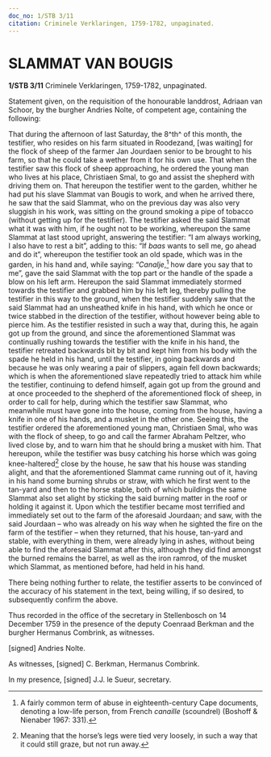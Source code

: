 ```yaml
---
doc_no: 1/STB 3/11
citation: Criminele Verklaringen, 1759-1782, unpaginated.
---
```


# SLAMMAT VAN BOUGIS

**1/STB 3/11** Criminele Verklaringen, 1759-1782, unpaginated.

Statement given, on the requisition of the honourable landdrost, Adriaan van Schoor, by the burgher Andries Nolte, of competent age, containing the following:

That during the afternoon of last Saturday, the 8^th^ of this month, the testifier, who resides on his farm situated in Roodezand, \[was waiting\] for the flock of sheep of the farmer Jan Jourdaen senior to be brought to his farm, so that he could take a wether from it for his own use. That when the testifier saw this flock of sheep approaching, he ordered the young man who lives at his place, Christiaen Smal, to go and assist the shepherd with driving them on. That hereupon the testifier went to the garden, whither he had put his slave Slammat van Bougis to work, and when he arrived there, he saw that the said Slammat, who on the previous day was also very sluggish in his work, was sitting on the ground smoking a pipe of tobacco (without getting up for the testifier). The testifier asked the said Slammat what it was with him, if he ought not to be working, whereupon the same Slammat at last stood upright, answering the testifier: “I am always working, I also have to rest a bit”, adding to this: “If *baas* wants to sell me, go ahead and do it”, whereupon the testifier took an old spade, which was in the garden, in his hand and, while saying: “*Canalje*,[^1] how dare you say that to me”, gave the said Slammat with the top part or the handle of the spade a blow on his left arm. Hereupon the said Slammat immediately stormed towards the testifier and grabbed him by his left leg, thereby pulling the testifier in this way to the ground, when the testifier suddenly saw that the said Slammat had an unsheathed knife in his hand, with which he once or twice stabbed in the direction of the testifier, without however being able to pierce him. As the testifier resisted in such a way that, during this, he again got up from the ground, and since the aforementioned Slammat was continually rushing towards the testifier with the knife in his hand, the testifier retreated backwards bit by bit and kept him from his body with the spade he held in his hand, until the testifier, in going backwards and because he was only wearing a pair of slippers, again fell down backwards; which is when the aforementioned slave repeatedly tried to attack him while the testifier, continuing to defend himself, again got up from the ground and at once proceeded to the shepherd of the aforementioned flock of sheep, in order to call for help, during which the testifier saw Slammat, who meanwhile must have gone into the house, coming from the house, having a knife in one of his hands, and a musket in the other one. Seeing this, the testifier ordered the aforementioned young man, Christiaen Smal, who was with the flock of sheep, to go and call the farmer Abraham Peltzer, who lived close by, and to warn him that he should bring a musket with him. That hereupon, while the testifier was busy catching his horse which was going knee-haltered[^2] close by the house, he saw that his house was standing alight, and that the aforementioned Slammat came running out of it, having in his hand some burning shrubs or straw, with which he first went to the tan-yard and then to the horse stable, both of which buildings the same Slammat also set alight by sticking the said burning matter in the roof or holding it against it. Upon which the testifier became most terrified and immediately set out to the farm of the aforesaid Jourdaan; and saw, with the said Jourdaan – who was already on his way when he sighted the fire on the farm of the testifier – when they returned, that his house, tan-yard and stable, with everything in them, were already lying in ashes, without being able to find the aforesaid Slammat after this, although they did find amongst the burned remains the barrel, as well as the iron ramrod, of the musket which Slammat, as mentioned before, had held in his hand.

There being nothing further to relate, the testifier asserts to be convinced of the accuracy of his statement in the text, being willing, if so desired, to subsequently confirm the above.

Thus recorded in the office of the secretary in Stellenbosch on 14 December 1759 in the presence of the deputy Coenraad Berkman and the burgher Hermanus Combrink, as witnesses.

\[signed\] Andries Nolte.

As witnesses, \[signed\] C. Berkman, Hermanus Combrink.

In my presence, \[signed\] J.J. le Sueur, secretary.

[^1]: A fairly common term of abuse in eighteenth-century Cape documents, denoting a low-life person, from French *canaille* (scoundrel) (Boshoff & Nienaber 1967: 331).

[^2]: Meaning that the horse’s legs were tied very loosely, in such a way that it could still graze, but not run away.